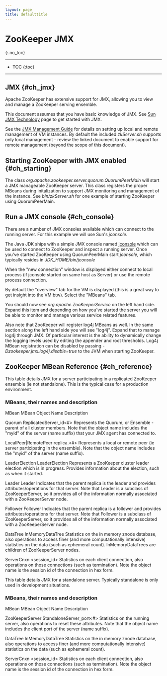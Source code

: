 ```yaml
---
layout: page
title: defaulttitle
---
```



# ZooKeeper JMX
{:.no_toc}

---
* TOC
{:toc}
---

## JMX {#ch_jmx}

Apache ZooKeeper has extensive support for JMX, allowing you
to view and manage a ZooKeeper serving ensemble.

This document assumes that you have basic knowledge of
JMX. See [Sun JMX Technology](http://java.sun.com/javase/technologies/core/mntr-mgmt/javamanagement/) page to get started with JMX.

See the [JMX Management Guide](http://java.sun.com/javase/6/docs/technotes/guides/management/agent.html) for details on setting up local and
remote management of VM instances. By default the included
_zkServer.sh_ supports only local management -
review the linked document to enable support for remote management
(beyond the scope of this document).

## Starting ZooKeeper with JMX enabled {#ch_starting}

The class
_org.apache.zookeeper.server.quorum.QuorumPeerMain_
will start a JMX manageable ZooKeeper server. This class
registers the proper MBeans during initalization to support JMX
monitoring and management of the
instance. See _bin/zkServer.sh_ for one
example of starting ZooKeeper using QuorumPeerMain.

## Run a JMX console {#ch_console}

There are a number of JMX consoles available which can connect
to the running server. For this example we will use Sun's
_jconsole_.

The Java JDK ships with a simple JMX console
named [jconsole](http://java.sun.com/developer/technicalArticles/J2SE/jconsole.html)
which can be used to connect to ZooKeeper and inspect a running
server. Once you've started ZooKeeper using QuorumPeerMain
start _jconsole_, which typically resides in
_JDK_HOME/bin/jconsole_

When the "new connection" window is displayed either connect
to local process (if jconsole started on same host as Server) or
use the remote process connection.

By default the "overview" tab for the VM is displayed (this
is a great way to get insight into the VM btw). Select
the "MBeans" tab.

You should now see _org.apache.ZooKeeperService_
on the left hand side. Expand this item and depending on how you've
started the server you will be able to monitor and manage various
service related features.

Also note that ZooKeeper will register log4j MBeans as
well. In the same section along the left hand side you will see
"log4j". Expand that to manage log4j through JMX. Of particular
interest is the ability to dynamically change the logging levels
used by editing the appender and root thresholds. Log4j MBean
registration can be disabled by passing
_-Dzookeeper.jmx.log4j.disable=true_ to the JVM
when starting ZooKeeper.

## ZooKeeper MBean Reference {#ch_reference}

This table details JMX for a server participating in a
replicated ZooKeeper ensemble (ie not standalone). This is the
typical case for a production environment.

### MBeans, their names and description

MBean
MBean Object Name
Description

Quorum
ReplicatedServer_id<#>
Represents the Quorum, or Ensemble - parent of all
cluster members. Note that the object name includes the
"myid" of the server (name suffix) that your JMX agent has
connected to.

LocalPeer|RemotePeer
replica.<#>
Represents a local or remote peer (ie server
participating in the ensemble). Note that the object name
includes the "myid" of the server (name suffix).

LeaderElection
LeaderElection
Represents a ZooKeeper cluster leader election which is
in progress. Provides information about the election, such as
when it started.

Leader
Leader
Indicates that the parent replica is the leader and
provides attributes/operations for that server. Note that
Leader is a subclass of ZooKeeperServer, so it provides
all of the information normally associated with a
ZooKeeperServer node.

Follower
Follower
Indicates that the parent replica is a follower and
provides attributes/operations for that server. Note that
Follower is a subclass of ZooKeeperServer, so it provides
all of the information normally associated with a
ZooKeeperServer node.

DataTree
InMemoryDataTree
Statistics on the in memory znode database, also
operations to access finer (and more computationally
intensive) statistics on the data (such as ephemeral
count). InMemoryDataTrees are children of ZooKeeperServer
nodes.

ServerCnxn
<session_id>
Statistics on each client connection, also
operations on those connections (such as
termination). Note the object name is the session id of
the connection in hex form.

This table details JMX for a standalone server. Typically
standalone is only used in development situations.

### MBeans, their names and description

MBean
MBean Object Name
Description

ZooKeeperServer
StandaloneServer_port<#>
Statistics on the running server, also operations
to reset these attributes. Note that the object name
includes the client port of the server (name
suffix).

DataTree
InMemoryDataTree
Statistics on the in memory znode database, also
operations to access finer (and more computationally
intensive) statistics on the data (such as ephemeral
count).

ServerCnxn
<session_id>
Statistics on each client connection, also
operations on those connections (such as
termination). Note the object name is the session id of
the connection in hex form.


